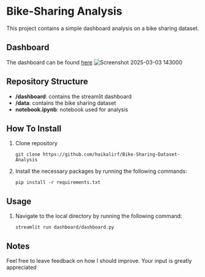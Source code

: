 # Bike-Sharing Analysis
This project contains a simple dashboard analysis on a bike sharing dataset.

## Dashboard
The dashboard can be found [here](https://bike-sharing-dataset-analysis.streamlit.app/)
![Screenshot 2025-03-03 143000](https://github.com/user-attachments/assets/dfa12f56-9554-4d4a-822d-d676cf54b2f3)

## Repository Structure
- **/dashboard**: contains the streamlit dashboard
- **/data**: contains the bike sharing dataset
- **notebook.ipynb**: notebook used for analysis

## How To Install

1. Clone repository 

   ```shell
   git clone https://github.com/haikalirf/Bike-Sharing-Dataset-Analysis
   ```

2. Install the necessary packages by running the following commands:

    ```shell
    pip install -r requirements.txt
    ```

## Usage
1. Navigate to the local directory by running the following command:

    ```shell
    streamlit run dashboard/dashboard.py
    ```

## Notes
Feel free to leave feedback on how I should improve. Your input is greatly appreciated
